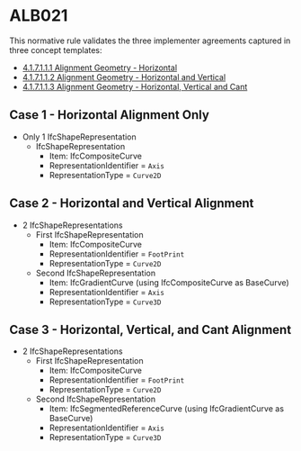# ALB021

This normative rule validates the three implementer agreements captured in three concept templates:

- [4.1.7.1.1.1 Alignment Geometry - Horizontal](https://standards.buildingsmart.org/IFC/RELEASE/IFC4_3/HTML/concepts/Product_Shape/Product_Geometric_Representation/Alignment_Geometry/Alignment_Geometry_-_Horizontal/content.html)
- [4.1.7.1.1.2 Alignment Geometry - Horizontal and Vertical](https://standards.buildingsmart.org/IFC/RELEASE/IFC4_3/HTML/concepts/Product_Shape/Product_Geometric_Representation/Alignment_Geometry/Alignment_Geometry_-_Horizontal_and_Vertical/content.html)
- [4.1.7.1.1.3 Alignment Geometry - Horizontal, Vertical and Cant](https://standards.buildingsmart.org/IFC/RELEASE/IFC4_3/HTML/concepts/Product_Shape/Product_Geometric_Representation/Alignment_Geometry/Alignment_Geometry_-_Horizontal,_Vertical_and_Cant/content.html)

## Case 1 - Horizontal Alignment Only

  - Only 1 IfcShapeRepresentation
      - IfcShapeRepresentation
          - Item: IfcCompositeCurve
          - RepresentationIdentifier = `Axis`
          - RepresentationType = `Curve2D`

## Case 2 - Horizontal and Vertical Alignment

  - 2 IfcShapeRepresentations
      - First IfcShapeRepresentation
          - Item: IfcCompositeCurve
          - RepresentationIdentifier = `FootPrint`
          - RepresentationType = `Curve2D`
      - Second IfcShapeRepresentation
          - Item: IfcGradientCurve (using IfcCompositeCurve as BaseCurve)
          - RepresentationIdentifier = `Axis`
          - RepresentationType = `Curve3D`

## Case 3 - Horizontal, Vertical, and Cant Alignment

- 2 IfcShapeRepresentations
    - First IfcShapeRepresentation
        - Item: IfcCompositeCurve
        - RepresentationIdentifier = `FootPrint`
        - RepresentationType = `Curve2D`
    - Second IfcShapeRepresentation
        - Item: IfcSegmentedReferenceCurve (using IfcGradientCurve as BaseCurve)
        - RepresentationIdentifier = `Axis`
        - RepresentationType = `Curve3D`
